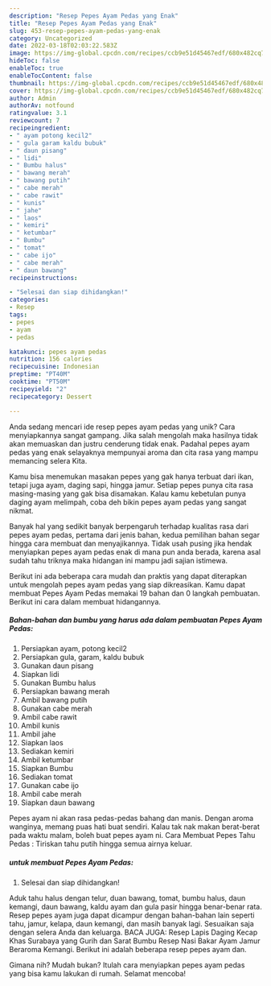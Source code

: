 ```yaml
---
description: "Resep Pepes Ayam Pedas yang Enak"
title: "Resep Pepes Ayam Pedas yang Enak"
slug: 453-resep-pepes-ayam-pedas-yang-enak
category: Uncategorized
date: 2022-03-18T02:03:22.583Z
image: https://img-global.cpcdn.com/recipes/ccb9e51d45467edf/680x482cq70/pepes-ayam-pedas-foto-resep-utama.jpg
hideToc: false
enableToc: true
enableTocContent: false
thumbnail: https://img-global.cpcdn.com/recipes/ccb9e51d45467edf/680x482cq70/pepes-ayam-pedas-foto-resep-utama.jpg
cover: https://img-global.cpcdn.com/recipes/ccb9e51d45467edf/680x482cq70/pepes-ayam-pedas-foto-resep-utama.jpg
author: Admin
authorAv: notfound
ratingvalue: 3.1
reviewcount: 7
recipeingredient:
- " ayam potong kecil2"
- " gula garam kaldu bubuk"
- " daun pisang"
- " lidi"
- " Bumbu halus"
- " bawang merah"
- " bawang putih"
- " cabe merah"
- " cabe rawit"
- " kunis"
- " jahe"
- " laos"
- " kemiri"
- " ketumbar"
- " Bumbu"
- " tomat"
- " cabe ijo"
- " cabe merah"
- " daun bawang"
recipeinstructions:

- "Selesai dan siap dihidangkan!"
categories:
- Resep
tags:
- pepes
- ayam
- pedas

katakunci: pepes ayam pedas 
nutrition: 156 calories
recipecuisine: Indonesian
preptime: "PT40M"
cooktime: "PT50M"
recipeyield: "2"
recipecategory: Dessert

---
```





Anda sedang mencari ide resep pepes ayam pedas yang unik? Cara menyiapkannya sangat gampang. Jika salah mengolah maka hasilnya tidak akan memuaskan dan justru cenderung tidak enak. Padahal pepes ayam pedas yang enak selayaknya mempunyai aroma dan cita rasa yang mampu memancing selera Kita.





Kamu bisa menemukan masakan pepes yang gak hanya terbuat dari ikan, tetapi juga ayam, daging sapi, hingga jamur. Setiap pepes punya cita rasa masing-masing yang gak bisa disamakan. Kalau kamu kebetulan punya daging ayam melimpah, coba deh bikin pepes ayam pedas yang sangat nikmat.

Banyak hal yang sedikit banyak berpengaruh terhadap kualitas rasa dari pepes ayam pedas, pertama dari jenis bahan, kedua pemilihan bahan segar hingga cara membuat dan menyajikannya. Tidak usah pusing jika hendak menyiapkan pepes ayam pedas enak di mana pun anda berada, karena asal sudah tahu triknya maka hidangan ini mampu jadi sajian istimewa.






Berikut ini ada beberapa cara mudah dan praktis yang dapat diterapkan untuk mengolah pepes ayam pedas yang siap dikreasikan. Kamu dapat membuat Pepes Ayam Pedas memakai 19 bahan dan 0 langkah pembuatan. Berikut ini cara dalam membuat hidangannya.

<!--inarticleads1-->

##### Bahan-bahan dan bumbu yang harus ada dalam pembuatan Pepes Ayam Pedas:

1. Persiapkan  ayam, potong kecil2
1. Persiapkan  gula, garam, kaldu bubuk
1. Gunakan  daun pisang
1. Siapkan  lidi
1. Gunakan  Bumbu halus
1. Persiapkan  bawang merah
1. Ambil  bawang putih
1. Gunakan  cabe merah
1. Ambil  cabe rawit
1. Ambil  kunis
1. Ambil  jahe
1. Siapkan  laos
1. Sediakan  kemiri
1. Ambil  ketumbar
1. Siapkan  Bumbu
1. Sediakan  tomat
1. Gunakan  cabe ijo
1. Ambil  cabe merah
1. Siapkan  daun bawang


Pepes ayam ni akan rasa pedas-pedas bahang dan manis. Dengan aroma wanginya, memang puas hati buat sendiri. Kalau tak nak makan berat-berat pada waktu malam, boleh buat pepes ayam ni. Cara Membuat Pepes Tahu Pedas : Tiriskan tahu putih hingga semua airnya keluar. 

<!--inarticleads2-->

#####  untuk membuat Pepes Ayam Pedas:


1. Selesai dan siap dihidangkan!

Aduk tahu halus dengan telur, duan bawang, tomat, bumbu halus, daun kemangi, daun bawang, kaldu ayam dan gula pasir hingga benar-benar rata. Resep pepes ayam juga dapat dicampur dengan bahan-bahan lain seperti tahu, jamur, kelapa, daun kemangi, dan masih banyak lagi. Sesuaikan saja dengan selera Anda dan keluarga. BACA JUGA: Resep Lapis Daging Kecap Khas Surabaya yang Gurih dan Sarat Bumbu Resep Nasi Bakar Ayam Jamur Beraroma Kemangi. Berikut ini adalah beberapa resep pepes ayam dan. 

Gimana nih? Mudah bukan? Itulah cara menyiapkan pepes ayam pedas yang bisa kamu lakukan di rumah. Selamat mencoba!
